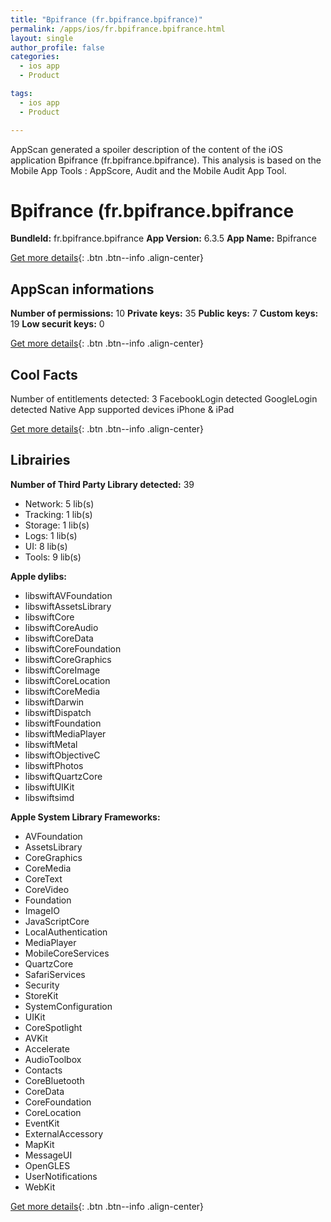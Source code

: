 ```yaml
---
title: "Bpifrance (fr.bpifrance.bpifrance)"
permalink: /apps/ios/fr.bpifrance.bpifrance.html
layout: single
author_profile: false
categories: 
  - ios app 
  - Product 

tags: 
  - ios app 
  - Product 

---
```

AppScan generated a spoiler description of the content of the iOS application Bpifrance (fr.bpifrance.bpifrance). This analysis is based on the Mobile App Tools : AppScore, Audit and the Mobile Audit App Tool.

# Bpifrance (fr.bpifrance.bpifrance

**BundleId:** fr.bpifrance.bpifrance
**App Version:** 6.3.5
**App Name:** Bpifrance


[Get more details](/pricing.html){: .btn .btn--info .align-center}  
  
## AppScan informations 

**Number of permissions:** 10
**Private keys:** 35
**Public keys:** 7
**Custom keys:** 19
**Low securit keys:** 0
  
[Get more details](/pricing.html){: .btn .btn--info .align-center}

## Cool Facts

Number of entitlements detected: 3
FacebookLogin detected
GoogleLogin detected
Native App
supported devices iPhone & iPad
  
[Get more details](/pricing.html){: .btn .btn--info .align-center}

## Librairies 
**Number of Third Party Library detected:** 39
- Network: 5 lib(s)
- Tracking: 1 lib(s)
- Storage: 1 lib(s)
- Logs: 1 lib(s)
- UI: 8 lib(s)
- Tools: 9 lib(s)

**Apple dylibs:**
- libswiftAVFoundation
- libswiftAssetsLibrary
- libswiftCore
- libswiftCoreAudio
- libswiftCoreData
- libswiftCoreFoundation
- libswiftCoreGraphics
- libswiftCoreImage
- libswiftCoreLocation
- libswiftCoreMedia
- libswiftDarwin
- libswiftDispatch
- libswiftFoundation
- libswiftMediaPlayer
- libswiftMetal
- libswiftObjectiveC
- libswiftPhotos
- libswiftQuartzCore
- libswiftUIKit
- libswiftsimd


**Apple System Library Frameworks:**
- AVFoundation
- AssetsLibrary
- CoreGraphics
- CoreMedia
- CoreText
- CoreVideo
- Foundation
- ImageIO
- JavaScriptCore
- LocalAuthentication
- MediaPlayer
- MobileCoreServices
- QuartzCore
- SafariServices
- Security
- StoreKit
- SystemConfiguration
- UIKit
- CoreSpotlight
- AVKit
- Accelerate
- AudioToolbox
- Contacts
- CoreBluetooth
- CoreData
- CoreFoundation
- CoreLocation
- EventKit
- ExternalAccessory
- MapKit
- MessageUI
- OpenGLES
- UserNotifications
- WebKit


  
[Get more details](/pricing.html){: .btn .btn--info .align-center}

